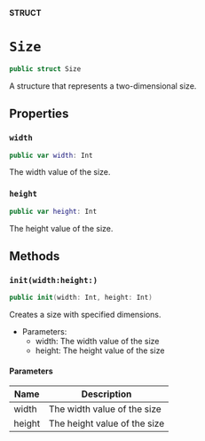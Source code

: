 **STRUCT**

# `Size`

```swift
public struct Size
```

A structure that represents a two-dimensional size.

## Properties
### `width`

```swift
public var width: Int
```

The width value of the size.

### `height`

```swift
public var height: Int
```

The height value of the size.

## Methods
### `init(width:height:)`

```swift
public init(width: Int, height: Int)
```

Creates a size with specified dimensions.

- Parameters:
  - width: The width value of the size
  - height: The height value of the size

#### Parameters

| Name | Description |
| ---- | ----------- |
| width | The width value of the size |
| height | The height value of the size |
